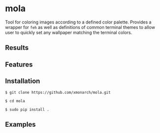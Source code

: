 # mola

Tool for coloring images according to a defined color palette. Provides a wrapper for `feh` as well as definitions
of common terminal themes to allow user to quickly set any wallpaper matching the terminal colors.

## Results

## Features

## Installation

`$ git clone https://github.com/xmonarch/mola.git`

`$ cd mola`

`$ sudo pip install .`

## Examples

